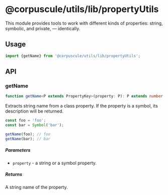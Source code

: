 # @corpuscule/utils/lib/propertyUtils

This module provides tools to work with different kinds of properties: string,
symbolic, and private, — identically.

## Usage

```typescript
import {getName} from '@corpuscule/utils/lib/propertyUtils';
```

## API

### getName

```typescript
function getName<P extends PropertyKey>(property: P): P extends number ? number : string;
```

Extracts string name from a class property. If the property is a symbol, its
description will be returned.

```typescript
const foo = 'foo';
const bar = Symbol('bar');

getName(foo); // foo
getName(bar); // bar
```

##### Parameters

- `property` - a string or a symbol property.

##### Returns
A string name of the property.